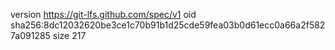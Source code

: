 version https://git-lfs.github.com/spec/v1
oid sha256:8dc12032620be3ce1c70b91b1d25cde59fea03b0d61ecc0a66a2f5827a091285
size 217
